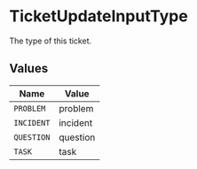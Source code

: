# TicketUpdateInputType

The type of this ticket.


## Values

| Name       | Value      |
| ---------- | ---------- |
| `PROBLEM`  | problem    |
| `INCIDENT` | incident   |
| `QUESTION` | question   |
| `TASK`     | task       |